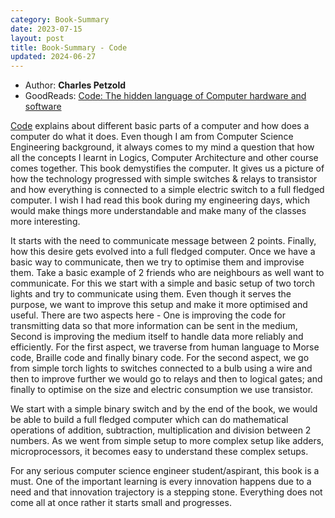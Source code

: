 ```yaml
---
category: Book-Summary
date: 2023-07-15
layout: post
title: Book-Summary - Code
updated: 2024-06-27
---
```


- Author: **Charles Petzold**
- GoodReads: [Code: The hidden language of Computer hardware and software](https://www.goodreads.com/book/show/44882.Code)


[Code](https://www.goodreads.com/book/show/44882.Code) explains about different basic parts of a computer and how does a computer do what it does. Even though I am from Computer Science Engineering background, it always comes to my mind a question that how all the concepts I learnt in Logics, Computer Architecture and other course comes together. This book demystifies the computer. It gives us a picture of how the technology progressed with simple switches & relays to transistor and how everything is connected to a simple electric switch to a full fledged computer. I wish I had read this book during my engineering days, which would make things more understandable and make many of the classes more interesting.

It starts with the need to communicate message between 2 points. Finally, how this desire gets evolved into a full fledged computer. Once we have a basic way to communicate, then we try to optimise them and improvise them. Take a basic example of 2 friends who are neighbours as well want to communicate. For this we start with a simple and basic setup of two torch lights and try to communicate using them. Even though it serves the purpose, we want to improve this setup and make it more optimised and useful. There are two aspects here - One is improving the code for transmitting data so that more information can be sent in the medium, Second is improving the medium itself to handle data more reliably and efficiently. For the first aspect, we traverse from human language to Morse code, Braille code and finally binary code. For the second aspect, we go from simple torch lights to switches connected to a bulb using a wire and then to improve further we would go to relays and then to logical gates; and finally to optimise on the size and electric consumption we use transistor.

We start with a simple binary switch and by the end of the book, we would be able to build a full fledged computer which can do mathematical operations of addition, subtraction, multiplication and division between 2 numbers. As we went from simple setup to more complex setup like adders, microprocessors, it becomes easy to understand these complex setups.

For any serious computer science engineer student/aspirant, this book is a must. One of the important learning is every innovation happens due to a need and that innovation trajectory is a stepping stone. Everything does not come all at once rather it starts small and progresses.